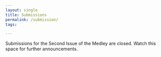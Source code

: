 ```yaml
---
layout: single
title: Submissions
permalink: /submission/
tags:

---
```


Submissions for the Second Issue of the Medley are closed. Watch this space for further announcements.
